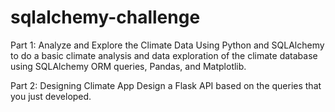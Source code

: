 # sqlalchemy-challenge

Part 1: Analyze and Explore the Climate Data
Using Python and SQLAlchemy to do a basic climate analysis and data exploration of the climate database using SQLAlchemy ORM queries, Pandas, and Matplotlib. 

Part 2: Designing Climate App
Design a Flask API based on the queries that you just developed. 
